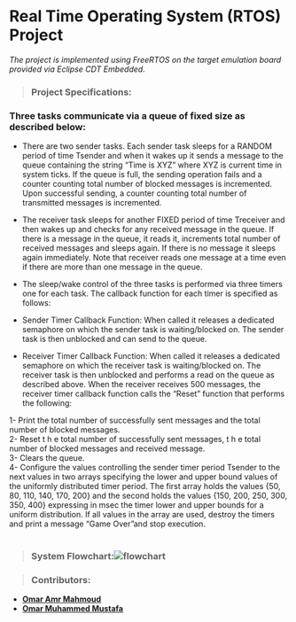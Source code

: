 # Real Time Operating System (RTOS) Project
<i>The project is implemented using FreeRTOS on the target emulation board provided via Eclipse CDT Embedded.</i>

> ### Project Specifications:

### Three tasks communicate via a queue of fixed size as described below:

* There are two sender tasks. Each sender task sleeps for a RANDOM period of time Tsender and when it 
wakes up it sends a message to the queue containing the string “Time is XYZ” where XYZ is current time in 
system ticks. If the queue is full, the sending operation fails and a counter counting total number of blocked 
messages is incremented. Upon successful sending, a counter counting total number of transmitted messages 
is incremented.

* The receiver task sleeps for another FIXED period of time Treceiver and then wakes up and checks for any 
received message in the queue. If there is a message in the queue, it reads it, increments total number of 
received messages and sleeps again. If there is no message it sleeps again immediately. Note that receiver 
reads one message at a time even if there are more than one message in the queue.

* The sleep/wake control of the three tasks is performed via three timers one for each task. The callback
function for each timer is specified as follows:

* Sender Timer Callback Function: When called it releases a dedicated semaphore on which the sender task is
waiting/blocked on. The sender task is then unblocked and can send to the queue.

* Receiver Timer Callback Function: When called it releases a dedicated semaphore on which the receiver task
is waiting/blocked on. The receiver task is then unblocked and performs a read on the queue as described
above. When the receiver receives 500 messages, the receiver timer callback function calls the “Reset”
function that performs the following:

1- Print the total number of successfully sent messages and the total number of blocked messages.<br>
2- Reset t h e total number of successfully sent messages, t h e total number of blocked messages
and received message.<br>
3- Clears the queue.<br>
4- Configure the values controlling the sender timer period Tsender to the next values in two arrays
specifying the lower and upper bound values of the uniformly distributed timer period. The first array
holds the values {50, 80, 110, 140, 170, 200} and the second holds the values {150, 200, 250, 300, 
350, 400} expressing in msec the timer lower and upper bounds for a uniform distribution.
If all values in the array are used, destroy the timers and print a message “Game Over”and stop execution.<br><br>
> ### System Flowchart:![flowchart](https://user-images.githubusercontent.com/104662860/185845793-835a5300-2e67-416a-881e-75ed50f957f3.png)

> ### Contributors:
   - <a href="https://www.linkedin.com/in/omar-hafz-87625123b/">**Omar Amr Mahmoud**</a>
   - <a href="https://www.linkedin.com/in/omar-muhammad-3566131b6/">**Omar Muhammed Mustafa**</a>
